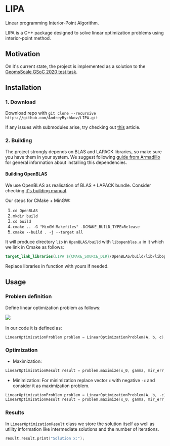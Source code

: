 # LIPA
Linear programming Interior-Point Algorithm.

LIPA is a C++ package designed to solve linear optimization problems using interior-point method.
 
 
## Motivation

On it's current state, the project is implemented as a solution to the
 [GeomsScale GSoC 2020 test task](https://github.com/GeomScale/gsoc2020/wiki/Optimization-and-SOS#tests).   
 
## Installation

### 1. Download

Download repo with ```git clone --recursive https://github.com/AndreyBychkov/LIPA.git```

If any issues with submodules arise, try checking out [this](https://git-scm.com/book/en/v2/Git-Tools-Submodules) article.

### 2. Building

The project strongly depends on BLAS and LAPACK libraries, so make sure you have them in your system.
We suggest following [guide from Armadillo](https://gitlab.com/conradsnicta/armadillo-code#5-linux-and-macos-installation)
for general information about installing this dependencies.

#### Building OpenBLAS

We use OpenBLAS as realisation of BLAS + LAPACK bundle.
 Consider checking [it's building manual](https://github.com/xianyi/OpenBLAS#installation-from-source).   
 
Our steps for CMake + MinGW:
1. `cd OpenBLAS`
2. `mkdir build`
3. `cd build`
4. `cmake .. -G "MinGW Makefiles" -DCMAKE_BUILD_TYPE=Release`
5. `cmake --build . -j --target all`

It will produce directory `lib` in `OpenBLAS/build` with `libopenblas.a` in it 
which we link in Cmake as follows:
```cmake
target_link_libraries(LIPA ${CMAKE_SOURCE_DIR}/OpenBLAS/build/lib/libopenblas.a)
```

Replace libraries in function with yours if needed.

## Usage

### Problem definition

Define linear optimization problem as follows:

<img src="https://latex.codecogs.com/png.latex?%5Clarge%20optimize%5C%20c%5ET%20%5C%5C%20subject%5C%20to%5C%20Ax%20%5Cle%20b%20%5C%5C"/>
<br/><br/>  
In our code it is defined as:

```c++
LinearOptimizationProblem problem = LinearOptimizationProblem(A, b, c);
```

### Optimization

* Maximization: 
```c++
LinearOptimizationResult result = problem.maximize(x_0, gamma, mir_err, method);
```
* Minimization:
For minimization replace vector `c` with negative `-c` and  consider it as maximization problem.
```c++
LinearOptimizationProblem problem = LinearOptimizationProblem(A, b, -c);
LinearOptimizationResult result = problem.maximize(x_0, gamma, mir_err, method);
```

### Results

In `LinearOptimizationResult` class we store the solution itself as well as utility information like
intermediate solutions and the number of iterations.

```c++
result.result.print("Solution x:");
```
 
